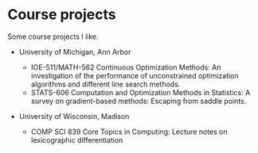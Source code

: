 # Course projects
Some course projects I like.

- University of Michigan, Ann Arbor
    - IOE-511/MATH-562 Continuous Optimization Methods: An investigation of the performance of unconstrained optimization algorithms and different line search methods.
    - STATS-606 Computation and Optimization Methods in Statistics: A survey on gradient-based methods: Escaping from saddle points.

- University of Wisconsin, Madison
    - COMP SCI 839 Core Topics in Computing: Lecture notes on lexicographic differentiation
